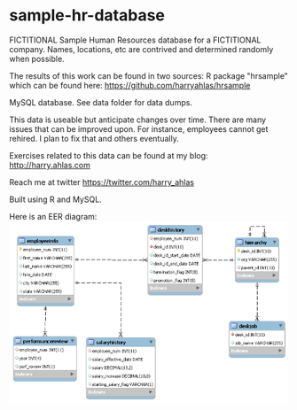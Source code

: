 # sample-hr-database

FICTITIONAL Sample Human Resources database for a FICTITIONAL company.  Names, locations, etc are contrived and determined randomly when possible.

The results of this work can be found in two sources:
R package "hrsample" which can be found here:
https://github.com/harryahlas/hrsample

MySQL database.  See data folder for data dumps.

This data is useable but anticipate changes over time.  There are many issues that can be improved upon.  For instance, employees cannot get rehired. I plan to fix  that and others eventually.

Exercises related to this data can be found at my blog:
http://harry.ahlas.com

Reach me at twitter https://twitter.com/harry_ahlas

Built using R and MySQL.

Here is an EER diagram:
![Image description](images/HRSAMPLE_EER.png)
